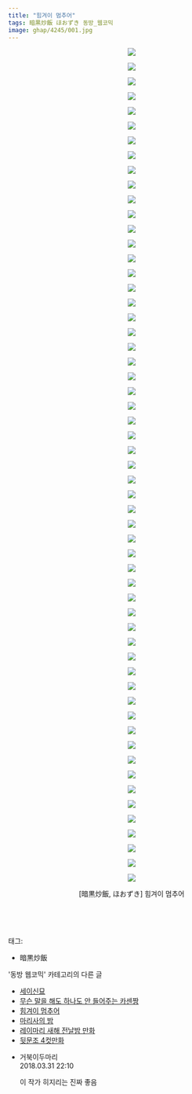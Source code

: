 ```yaml
---
title: "힘겨이 멈추어"
tags: 暗黒炒飯 ほおずき 동방_웹코믹
image: ghap/4245/001.jpg
---
```

<div class="article">
<p style="text-align: center; clear: none; float: none;"><img src="{{ site.nasurl }}/ghap/4245/001.jpg"/></p>
<p style="text-align: center; clear: none; float: none;"><img src="{{ site.nasurl }}/ghap/4245/002.jpg"/></p>
<p style="text-align: center; clear: none; float: none;"><img src="{{ site.nasurl }}/ghap/4245/003.jpg"/></p>
<p style="text-align: center; clear: none; float: none;"><img src="{{ site.nasurl }}/ghap/4245/004.jpg"/></p>
<p style="text-align: center; clear: none; float: none;"><img src="{{ site.nasurl }}/ghap/4245/005.jpg"/></p>
<p style="text-align: center; clear: none; float: none;"><img src="{{ site.nasurl }}/ghap/4245/006.jpg"/></p>
<p style="text-align: center; clear: none; float: none;"><img src="{{ site.nasurl }}/ghap/4245/007.jpg"/></p>
<p style="text-align: center; clear: none; float: none;"><img src="{{ site.nasurl }}/ghap/4245/008.jpg"/></p>
<p style="text-align: center; clear: none; float: none;"><img src="{{ site.nasurl }}/ghap/4245/009.jpg"/></p>
<p style="text-align: center; clear: none; float: none;"><img src="{{ site.nasurl }}/ghap/4245/010.jpg"/></p>
<p style="text-align: center; clear: none; float: none;"><img src="{{ site.nasurl }}/ghap/4245/011.jpg"/></p>
<p style="text-align: center; clear: none; float: none;"><img src="{{ site.nasurl }}/ghap/4245/012.jpg"/></p>
<p style="text-align: center; clear: none; float: none;"><img src="{{ site.nasurl }}/ghap/4245/013.jpg"/></p>
<p style="text-align: center; clear: none; float: none;"><img src="{{ site.nasurl }}/ghap/4245/014.jpg"/></p>
<p style="text-align: center; clear: none; float: none;"><img src="{{ site.nasurl }}/ghap/4245/015.jpg"/></p>
<p style="text-align: center; clear: none; float: none;"><img src="{{ site.nasurl }}/ghap/4245/016.jpg"/></p>
<p style="text-align: center; clear: none; float: none;"><img src="{{ site.nasurl }}/ghap/4245/017.jpg"/></p>
<p style="text-align: center; clear: none; float: none;"><img src="{{ site.nasurl }}/ghap/4245/018.jpg"/></p>
<p style="text-align: center; clear: none; float: none;"><img src="{{ site.nasurl }}/ghap/4245/019.jpg"/></p>
<p style="text-align: center; clear: none; float: none;"><img src="{{ site.nasurl }}/ghap/4245/020.jpg"/></p>
<p style="text-align: center; clear: none; float: none;"><img src="{{ site.nasurl }}/ghap/4245/021.jpg"/></p>
<p style="text-align: center; clear: none; float: none;"><img src="{{ site.nasurl }}/ghap/4245/022.jpg"/></p>
<p style="text-align: center; clear: none; float: none;"><img src="{{ site.nasurl }}/ghap/4245/023.jpg"/></p>
<p style="text-align: center; clear: none; float: none;"><img src="{{ site.nasurl }}/ghap/4245/024.jpg"/></p>
<p style="text-align: center; clear: none; float: none;"><img src="{{ site.nasurl }}/ghap/4245/025.jpg"/></p>
<p style="text-align: center; clear: none; float: none;"><img src="{{ site.nasurl }}/ghap/4245/026.jpg"/></p>
<p style="text-align: center; clear: none; float: none;"><img src="{{ site.nasurl }}/ghap/4245/027.jpg"/></p>
<p style="text-align: center; clear: none; float: none;"><img src="{{ site.nasurl }}/ghap/4245/028.jpg"/></p>
<p style="text-align: center; clear: none; float: none;"><img src="{{ site.nasurl }}/ghap/4245/029.jpg"/></p>
<p style="text-align: center; clear: none; float: none;"><img src="{{ site.nasurl }}/ghap/4245/030.jpg"/></p>
<p style="text-align: center; clear: none; float: none;"><img src="{{ site.nasurl }}/ghap/4245/031.jpg"/></p>
<p style="text-align: center; clear: none; float: none;"><img src="{{ site.nasurl }}/ghap/4245/032.jpg"/></p>
<p style="text-align: center; clear: none; float: none;"><img src="{{ site.nasurl }}/ghap/4245/033.jpg"/></p>
<p style="text-align: center; clear: none; float: none;"><img src="{{ site.nasurl }}/ghap/4245/034.jpg"/></p>
<p style="text-align: center; clear: none; float: none;"><img src="{{ site.nasurl }}/ghap/4245/035.jpg"/></p>
<p style="text-align: center; clear: none; float: none;"><img src="{{ site.nasurl }}/ghap/4245/036.jpg"/></p>
<p style="text-align: center; clear: none; float: none;"><img src="{{ site.nasurl }}/ghap/4245/037.jpg"/></p>
<p style="text-align: center; clear: none; float: none;"><img src="{{ site.nasurl }}/ghap/4245/038.jpg"/></p>
<p style="text-align: center; clear: none; float: none;"><img src="{{ site.nasurl }}/ghap/4245/039.jpg"/></p>
<p style="text-align: center; clear: none; float: none;"><img src="{{ site.nasurl }}/ghap/4245/040.jpg"/></p>
<p style="text-align: center; clear: none; float: none;"><img src="{{ site.nasurl }}/ghap/4245/041.jpg"/></p>
<p style="text-align: center; clear: none; float: none;"><img src="{{ site.nasurl }}/ghap/4245/042.jpg"/></p>
<p style="text-align: center; clear: none; float: none;"><img src="{{ site.nasurl }}/ghap/4245/043.jpg"/></p>
<p style="text-align: center; clear: none; float: none;"><img src="{{ site.nasurl }}/ghap/4245/044.jpg"/></p>
<p style="text-align: center; clear: none; float: none;"><img src="{{ site.nasurl }}/ghap/4245/045.jpg"/></p>
<p style="text-align: center; clear: none; float: none;"><img src="{{ site.nasurl }}/ghap/4245/046.jpg"/></p>
<p style="text-align: center; clear: none; float: none;"><img src="{{ site.nasurl }}/ghap/4245/047.jpg"/></p>
<p style="text-align: center; clear: none; float: none;"><img src="{{ site.nasurl }}/ghap/4245/048.jpg"/></p>
<p style="text-align: center; clear: none; float: none;"><img src="{{ site.nasurl }}/ghap/4245/049.jpg"/></p>
<p style="text-align: center; clear: none; float: none;"><img src="{{ site.nasurl }}/ghap/4245/050.jpg"/></p>
<p style="text-align: center; clear: none; float: none;"><img src="{{ site.nasurl }}/ghap/4245/051.jpg"/></p>
<p style="text-align: center; clear: none; float: none;"><img src="{{ site.nasurl }}/ghap/4245/052.jpg"/></p>
<p style="text-align: center; clear: none; float: none;"><img src="{{ site.nasurl }}/ghap/4245/053.jpg"/></p>
<p style="text-align: center; clear: none; float: none;"><img src="{{ site.nasurl }}/ghap/4245/054.jpg"/></p>
<p style="text-align: center; clear: none; float: none;"><img src="{{ site.nasurl }}/ghap/4245/055.jpg"/></p>
<p style="text-align: center; clear: none; float: none;"><img src="{{ site.nasurl }}/ghap/4245/056.jpg"/></p>
<p style="text-align: center; clear: none; float: none;"><img src="{{ site.nasurl }}/ghap/4245/057.jpg"/></p>
<p style="text-align: center; clear: none; float: none;">[暗黒炒飯, ほおずき] 힘겨이 멈추어</p>
<p style="text-align: center; clear: none; float: none;"><br/></p>
<p><br/></p>
</div><div class="tagTrail">
<p>태그: </p>
<ul>
<li>暗黒炒飯</li>
</ul>
</div><div class="another">
<p>'동방 웹코믹' 카테고리의 다른 글</p>
<ul>
<li><a href="/2018-03-31-ghap_4247">세이신묘</a></li>
<li><a href="/2018-03-31-ghap_4246">무슨 말을 해도 하나도 안 들어주는 카센짱</a></li>
<li><a href="/2018-03-31-ghap_4245">힘겨이 멈추어</a></li>
<li><a href="/2018-03-31-ghap_4244">마리사의 밤</a></li>
<li><a href="/2018-03-31-ghap_4243">레이마리 새해 전날밤 만화</a></li>
<li><a href="/2018-03-31-ghap_4242">뒷문조 4컷만화</a></li>
</ul>
</div><div class="cb_module cb_fluid">
<div class="cb_wrt cb_profile">
<div class="comment">
<ul>
<li class="cb_thumb_off" id="comment15231044">
<div class="cb_comment_area">
<div class="cb_info_area">
<div class="cb_section">
<span class="cb_nick_name">거북이두마리</span>
</div>
<div class="cb_section">
<span class="cb_date">2018.03.31 22:10 </span>
</div>
</div>
<div class="cb_dsc_comment">
<p class="cb_dsc">
											이 작가 히지리는 진짜 좋음
										</p>
</div>
</div></li>
</ul>
</div>
</div><!-- commentList close -->
</div>